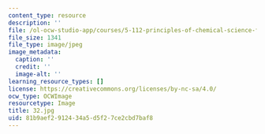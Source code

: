 ```yaml
---
content_type: resource
description: ''
file: /ol-ocw-studio-app/courses/5-112-principles-of-chemical-science-fall-2005/81b9aef2912434a5d5f27ce2cbd7baf8_32.jpg
file_size: 1341
file_type: image/jpeg
image_metadata:
  caption: ''
  credit: ''
  image-alt: ''
learning_resource_types: []
license: https://creativecommons.org/licenses/by-nc-sa/4.0/
ocw_type: OCWImage
resourcetype: Image
title: 32.jpg
uid: 81b9aef2-9124-34a5-d5f2-7ce2cbd7baf8
---
```

